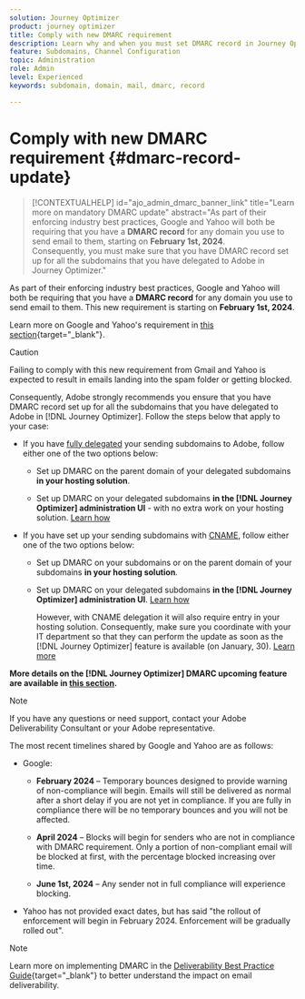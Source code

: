 ```yaml
---
solution: Journey Optimizer
product: journey optimizer
title: Comply with new DMARC requirement
description: Learn why and when you must set DMARC record in Journey Optimizer
feature: Subdomains, Channel Configuration
topic: Administration
role: Admin
level: Experienced
keywords: subdomain, domain, mail, dmarc, record

---
```

# Comply with new DMARC requirement {#dmarc-record-update}

>[!CONTEXTUALHELP]
>id="ajo_admin_dmarc_banner_link"
>title="Learn more on mandatory DMARC update"
>abstract="As part of their enforcing industry best practices, Google and Yahoo will both be requiring that you have a **DMARC record** for any domain you use to send email to them, starting on **February 1st, 2024**.<br>Consequently, you must make sure that you have DMARC record set up for all the subdomains that you have delegated to Adobe in Journey Optimizer."

As part of their enforcing industry best practices, Google and Yahoo will both be requiring that you have a **DMARC record** for any domain you use to send email to them. This new requirement is starting on **February 1st, 2024**.

Learn more on Google and Yahoo's requirement in [this section](https://experienceleague.adobe.com/docs/deliverability-learn/deliverability-best-practice-guide/additional-resources/guidance-around-changes-to-google-and-yahoo.html?lang=en#dmarc%3A){target="_blank"}.

>[!CAUTION]
>
>Failing to comply with this new requirement from Gmail and Yahoo is expected to result in emails landing into the spam folder or getting blocked.

Consequently, Adobe strongly recommends you ensure that you have DMARC record set up for all the subdomains that you have delegated to Adobe in [!DNL Journey Optimizer]. Follow the steps below that apply to your case:

* If you have [fully delegated](delegate-subdomain.md#full-subdomain-delegation) your sending subdomains to Adobe, follow either one of the two options below:

    * Set up DMARC on the parent domain of your delegated subdomains **in your hosting solution**.

    * Set up DMARC on your delegated subdomains **in the [!DNL Journey Optimizer] administration UI** - with no extra work on your hosting solution. [Learn how](dmarc-record.md#implement-dmarc)

* If you have set up your sending subdomains with [CNAME](delegate-subdomain.md#cname-subdomain-delegation), follow either one of the two options below:
    * Set up DMARC on your subdomains or on the parent domain of your subdomains **in your hosting solution**.
    * Set up DMARC on your delegated subdomains **in the [!DNL Journey Optimizer] administration UI**. [Learn how](dmarc-record.md#implement-dmarc)
    
        However, with CNAME delegation it will also require entry in your hosting solution. Consequently, make sure you coordinate with your IT department so that they can perform the update as soon as the [!DNL Journey Optimizer] feature is available (on January, 30). [Learn more](dmarc-record.md#implement-dmarc)
    
**More details on the [!DNL Journey Optimizer] DMARC upcoming feature are available in [this section](dmarc-record.md).**

>[!NOTE]
>
>If you have any questions or need support, contact your Adobe Deliverability Consultant or your Adobe representative.

The most recent timelines shared by Google and Yahoo are as follows:

* Google:

    * **February 2024** – Temporary bounces designed to provide warning of non-compliance will begin. Emails will still be delivered as normal after a short delay if you are not yet in compliance. If you are fully in compliance there will be no temporary bounces and you will not be affected.

    * **April 2024** – Blocks will begin for senders who are not in compliance with DMARC requirement. Only a portion of non-compliant email will be blocked at first, with the percentage blocked increasing over time.

    * **June 1st, 2024** – Any sender not in full compliance will experience blocking.

* Yahoo has not provided exact dates, but has said "the rollout of enforcement will begin in February 2024. Enforcement will be gradually rolled out".

>[!NOTE]
>
>Learn more on implementing DMARC in the [Deliverability Best Practice Guide](https://experienceleague.adobe.com/docs/deliverability-learn/deliverability-best-practice-guide/additional-resources/technotes/implement-dmarc.html#about){target="_blank"} to better understand the impact on email deliverability.
